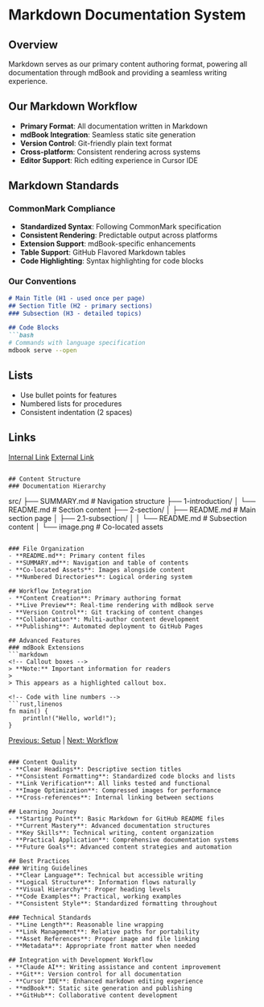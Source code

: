 # Markdown Documentation System

## Overview
Markdown serves as our primary content authoring format, powering all documentation through mdBook and providing a seamless writing experience.

## Our Markdown Workflow
- **Primary Format**: All documentation written in Markdown
- **mdBook Integration**: Seamless static site generation
- **Version Control**: Git-friendly plain text format
- **Cross-platform**: Consistent rendering across systems
- **Editor Support**: Rich editing experience in Cursor IDE

## Markdown Standards
### CommonMark Compliance
- **Standardized Syntax**: Following CommonMark specification
- **Consistent Rendering**: Predictable output across platforms
- **Extension Support**: mdBook-specific enhancements
- **Table Support**: GitHub Flavored Markdown tables
- **Code Highlighting**: Syntax highlighting for code blocks

### Our Conventions
```markdown
# Main Title (H1 - used once per page)
## Section Title (H2 - primary sections)
### Subsection (H3 - detailed topics)

## Code Blocks
```bash
# Commands with language specification
mdbook serve --open
```

## Lists
- Use bullet points for features
- Numbered lists for procedures
- Consistent indentation (2 spaces)

## Links
[Internal Link](../section/page.md)
[External Link](https://example.com)
```

## Content Structure
### Documentation Hierarchy
```
src/
├── SUMMARY.md              # Navigation structure
├── 1-introduction/
│   └── README.md          # Section content
├── 2-section/
│   ├── README.md          # Main section page
│   ├── 2.1-subsection/
│   │   └── README.md      # Subsection content
│   └── image.png          # Co-located assets
```

### File Organization
- **README.md**: Primary content files
- **SUMMARY.md**: Navigation and table of contents
- **Co-located Assets**: Images alongside content
- **Numbered Directories**: Logical ordering system

## Workflow Integration
- **Content Creation**: Primary authoring format
- **Live Preview**: Real-time rendering with mdBook serve
- **Version Control**: Git tracking of content changes
- **Collaboration**: Multi-author content development
- **Publishing**: Automated deployment to GitHub Pages

## Advanced Features
### mdBook Extensions
```markdown
<!-- Callout boxes -->
> **Note:** Important information for readers
> 
> This appears as a highlighted callout box.

<!-- Code with line numbers -->
```rust,linenos
fn main() {
    println!("Hello, world!");
}
```

<!-- Internal navigation -->
[Previous: Setup](../setup/README.md) | [Next: Workflow](../workflow/README.md)
```

### Content Quality
- **Clear Headings**: Descriptive section titles
- **Consistent Formatting**: Standardized code blocks and lists
- **Link Verification**: All links tested and functional
- **Image Optimization**: Compressed images for performance
- **Cross-references**: Internal linking between sections

## Learning Journey
- **Starting Point**: Basic Markdown for GitHub README files
- **Current Mastery**: Advanced documentation structures
- **Key Skills**: Technical writing, content organization
- **Practical Application**: Comprehensive documentation systems
- **Future Goals**: Advanced content strategies and automation

## Best Practices
### Writing Guidelines
- **Clear Language**: Technical but accessible writing
- **Logical Structure**: Information flows naturally
- **Visual Hierarchy**: Proper heading levels
- **Code Examples**: Practical, working examples
- **Consistent Style**: Standardized formatting throughout

### Technical Standards
- **Line Length**: Reasonable line wrapping
- **Link Management**: Relative paths for portability
- **Asset References**: Proper image and file linking
- **Metadata**: Appropriate front matter when needed

## Integration with Development Workflow
- **Claude AI**: Writing assistance and content improvement
- **Git**: Version control for all documentation
- **Cursor IDE**: Enhanced markdown editing experience
- **mdBook**: Static site generation and publishing
- **GitHub**: Collaborative content development